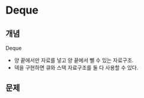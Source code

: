 # Deque

## 개념

Deque

* 양 끝에서만 자료를 넣고 양 끝에서 뺄 수 있는 자료구조.
* 덱을 구현하면 큐와 스택 자료구조를 둘 다 사용할 수 있다.

## 문제